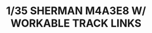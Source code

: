 ---
layout: product
title: "1/35 SHERMAN M4A3E8 
W/ WORKABLE TRACK LINKS"
price: "6500" 
desc: "Maketa"
img_path: "/assets/img/RFM5028.jpg"
brand: "N/A"
available: true
special_offer: false
new: false
soon: false
cat: "010000"
subcat: "010800"
subsubcat: "0N/A"
sifra: "RFM5028"
---